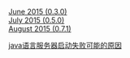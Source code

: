 [June 2015 (0.3.0)](https://code.visualstudio.com/updates/v0_3_0)  
[July 2015 (0.5.0)](https://code.visualstudio.com/updates/v0_5_0)  
[August 2015 (0.7.1)](https://code.visualstudio.com/updates/v0_7_0)  


[java语言服务器启动失败可能的原因](https://github.com/redhat-developer/vscode-java/issues/743)
